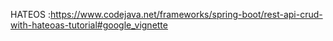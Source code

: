 HATEOS :https://www.codejava.net/frameworks/spring-boot/rest-api-crud-with-hateoas-tutorial#google_vignette

